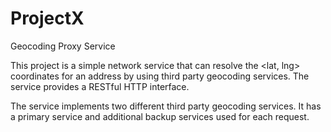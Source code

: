 # ProjectX
 Geocoding Proxy Service

This project is a simple network service that can resolve the <lat, lng> coordinates for an address
by using third party geocoding services. The service provides a RESTful HTTP interface.

The service implements two different third party geocoding services. It has a primary service and additional backup services used for each request. 
